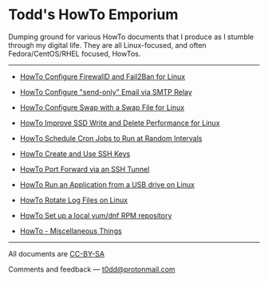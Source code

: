 # Todd's HowTo Emporium

Dumping ground for various HowTo documents that I produce as I stumble through
my digital life. They are all Linux-focused, and often Fedora/CentOS/RHEL
focused, HowTos.

---

* [HowTo Configure FirewallD and Fail2Ban for Linux](https://github.com/taw00/howto/blob/master/howto-configure-firewalld-and-fail2ban-for-linux.md)
* [HowTo Configure "send-only" Email via SMTP Relay](https://github.com/taw00/howto/blob/master/howto-configure-send-only-email-via-smtp-relay.md)
* [HowTo Configure Swap with a Swap File for Linux](https://github.com/taw00/howto/blob/master/howto-configure-swap-file-for-linux.md)
* [HowTo Improve SSD Write and Delete Performance for Linux](https://github.com/taw00/howto/blob/master/howto-enable-ssd-trim-for-linux.md)
* [HowTo Schedule Cron Jobs to Run at Random Intervals](https://github.com/taw00/howto/blob/master/howto-schedule-cron-jobs-to-run-at-random-intervals.md)
* [HowTo Create and Use SSH Keys](https://github.com/taw00/howto/blob/master/howto-ssh-keys.md)
* [HowTo Port Forward via an SSH Tunnel](https://github.com/taw00/howto/blob/master/howto-ssh-tunnel.md)
* [HowTo Run an Application from a USB drive on Linux](https://github.com/taw00/howto/blob/master/howto-run-an-application-from-a-usb-drive-on-linux.md)
* [HowTo Rotate Log Files on Linux](https://github.com/taw00/howto/blob/master/howto-logrotate.md)
* [HowTo Set up a local yum/dnf RPM repository](https://github.com/taw00/howto/blob/master/howto-setup-a-local-yum-dnf-repository.md)

* [HowTo - Miscellaneous Things](https://github.com/taw00/howto/blob/master/howto-miscellaneous-useful-things.md)

---

All documents are [CC-BY-SA](https://github.com/taw00/howto/blob/master/LICENSE.cc-by-sa.md)

Comments and feedback &mdash; <t0dd@protonmail.com>

